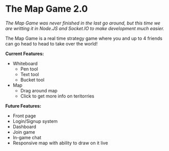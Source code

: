 ﻿# The Map Game 2.0

*The Map Game was never finished in the last go around, but this time we are writting it in Node.JS and Socket.IO to make development much easier.*

The Map Game is a real time strategy game where you and up to 4 friends can go head to head to take over the world!

**Current Features:**

* Whiteboard
    * Pen tool
    * Text tool
    * Bucket tool
* Map
    * Drag around map
    * Click to get more info on teritorries

**Future Features:**

* Front page
* Login/Signup system
* Dashboard
* Join game
* In-game chat
* Responsive map with ability to draw on it live
